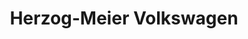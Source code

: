 ---
title: "Herzog-Meier Volkswagen"
url: /beaverton/herzog-meier-volkswagen-southwest-139th-way/
shop: Autowerkstatt
---